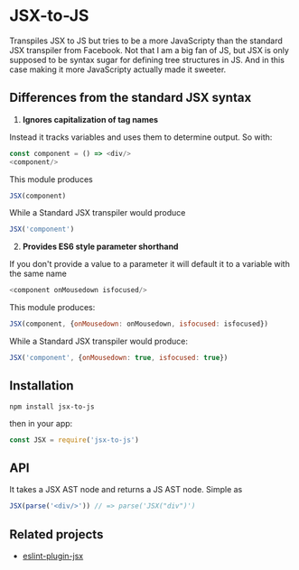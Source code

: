 # JSX-to-JS

Transpiles JSX to JS but tries to be a more JavaScripty than the standard JSX transpiler from Facebook. Not that I am a big fan of JS, but JSX is only supposed to be syntax sugar for defining tree structures in JS. And in this case making it more JavaScripty actually made it sweeter.

## Differences from the standard JSX syntax

1. __Ignores capitalization of tag names__

  Instead it tracks variables and uses them to determine output. So with:

  ```js
  const component = () => <div/>
  <component/>
  ```

  This module produces

  ```js
  JSX(component)
  ```

  While a Standard JSX transpiler would produce

  ```js
  JSX('component')
  ```

2. __Provides ES6 style parameter shorthand__

  If you don't provide a value to a parameter it will default it to a variable with the same name

  ```js
  <component onMousedown isfocused/>
  ```

  This module produces:

  ```js
  JSX(component, {onMousedown: onMousedown, isfocused: isfocused})
  ```

  While a Standard JSX transpiler would produce:

  ```js
  JSX('component', {onMousedown: true, isfocused: true})
  ```

## Installation

`npm install jsx-to-js`

then in your app:

```js
const JSX = require('jsx-to-js')
```

## API

It takes a JSX AST node and returns a JS AST node. Simple as

```js
JSX(parse('<div/>')) // => parse('JSX("div")')
```

## Related projects

- [eslint-plugin-jsx](//github.com/jkroso/eslint-plugin-jsx)
